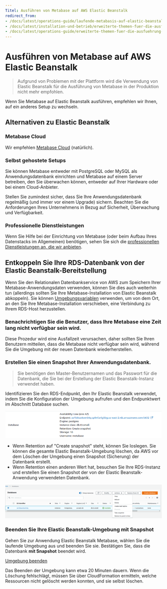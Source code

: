 ```yaml
---
Titel: Ausführen von Metabase auf AWS Elastic Beanstalk
redirect_from:
- /docs/latest/operations-guide/laufende-metabasis-auf-elastic-beanstalk
- /docs/latest/installation-und-betrieb/erweiterte-themen-fuer-die-ausfuehrung-der-metabasis-in-AWS-ElasticBeanstalk
- /docs/latest/operations-guide/erweiterte-themen-fuer-die-ausfuehrung-der-metabasis-in-aws-lastic-beanstalk
---
```



# Ausführen von Metabase auf AWS Elastic Beanstalk


> Aufgrund von Problemen mit der Plattform wird die Verwendung von Elastic Beanstalk für die Ausführung von Metabase in der Produktion nicht mehr empfohlen.


Wenn Sie Metabase auf Elastic Beanstalk ausführen, empfehlen wir Ihnen, auf ein anderes Setup zu wechseln.


## Alternativen zu Elastic Beanstalk


### Metabase Cloud


Wir empfehlen [Metabase Cloud](https://www.metabase.com/pricing/) (natürlich).


### Selbst gehostete Setups


Sie können Metabase entweder mit PostgreSQL oder MySQL als Anwendungsdatenbank einrichten und Metabase auf einem Server betreiben, den Sie überwachen können, entweder auf Ihrer Hardware oder bei einem Cloud-Anbieter.


Stellen Sie zumindest sicher, dass Sie Ihre Anwendungsdatenbank regelmäßig (und immer vor einem Upgrade) sichern. Beachten Sie die Anforderungen Ihres Unternehmens in Bezug auf Sicherheit, Überwachung und Verfügbarkeit.


### Professionelle Dienstleistungen


Wenn Sie Hilfe bei der Einrichtung von Metabase (oder beim Aufbau Ihres Datenstacks im Allgemeinen) benötigen, sehen Sie sich die [professionellen Dienstleistungen an, die wir anbieten](https://www.metabase.com/product/professional-services).


## Entkoppeln Sie Ihre RDS-Datenbank von der Elastic Beanstalk-Bereitstellung


Wenn Sie den Relationalen Datenbankservice von AWS zum Speichern Ihrer Metabase-Anwendungsdaten verwenden, können Sie dies auch weiterhin tun (allerdings sollten Sie Ihre Metabase-Installation von Elastic Beanstalk abkoppeln). Sie können [Umgebungsvariablen](../configuring-metabase/environment-variables.md) verwenden, um von dem Ort, an den Sie Ihre Metabase-Installation verschieben, eine Verbindung zu Ihrem RDS-Host herzustellen.


### Benachrichtigen Sie die Benutzer, dass Ihre Metabase eine Zeit lang nicht verfügbar sein wird.


Diese Prozedur wird eine Ausfallzeit verursachen, daher sollten Sie Ihren Benutzern mitteilen, dass die Metabase nicht verfügbar sein wird, während Sie die Umgebung mit der neuen Datenbank wiederherstellen.


### Erstellen Sie einen Snapshot Ihrer Anwendungsdatenbank.


> Sie benötigen den Master-Benutzernamen und das Passwort für die Datenbank, die Sie bei der Erstellung der Elastic Beanstalk-Instanz verwendet haben.


Identifizieren Sie den RDS-Endpunkt, den Ihr Elastic Beanstalk verwendet, indem Sie die Konfiguration der Umgebung aufrufen und den Endpunktwert im Abschnitt Database suchen.


![RDS endpooint](images/EBDatabaseEndpoint.png)


- Wenn Retention auf "Create snapshot" steht, können Sie loslegen. Sie können die gesamte Elastic Beanstalk-Umgebung löschen, da AWS vor dem Löschen der Umgebung einen Snapshot (Sicherung) der Datenbank erstellt.
- Wenn Retention einen anderen Wert hat, besuchen Sie Ihre RDS-Instanz und erstellen Sie einen Snapshot der von der Elastic Beanstalk-Anwendung verwendeten Datenbank.


![RDS-Snapshot](images/RDSTakeSnapshot.png)


### Beenden Sie Ihre Elastic Beanstalk-Umgebung mit Snapshot


Gehen Sie zur Anwendung Elastic Beanstalk Metabase, wählen Sie die laufende Umgebung aus und beenden Sie sie. Bestätigen Sie, dass die Datenbank **mit Snapshot** beendet wird.


[Umgebung beenden](images/EBTerminateEnvironment.png)


Das Beenden der Umgebung kann etwa 20 Minuten dauern. Wenn die Löschung fehlschlägt, müssen Sie über CloudFormation ermitteln, welche Ressourcen nicht gelöscht werden konnten, und sie selbst löschen.
